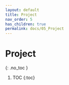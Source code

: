 ```yaml
---
layout: default
title: Project
nav_order: 5
has_children: true
permalink: docs/05_Project
---
```


# Project
{: .no_toc }

1. TOC
{:toc}